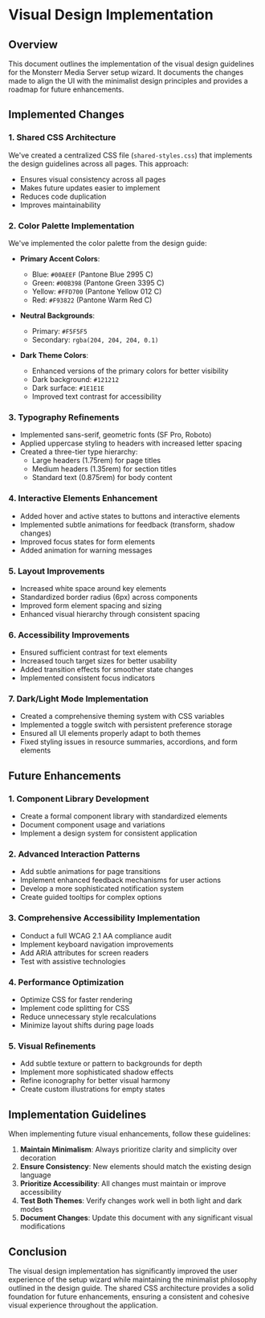 # Visual Design Implementation

## Overview

This document outlines the implementation of the visual design guidelines for the Monsterr Media Server setup wizard. It documents the changes made to align the UI with the minimalist design principles and provides a roadmap for future enhancements.

## Implemented Changes

### 1. Shared CSS Architecture

We've created a centralized CSS file (`shared-styles.css`) that implements the design guidelines across all pages. This approach:

- Ensures visual consistency across all pages
- Makes future updates easier to implement
- Reduces code duplication
- Improves maintainability

### 2. Color Palette Implementation

We've implemented the color palette from the design guide:

- **Primary Accent Colors**:
  - Blue: `#00AEEF` (Pantone Blue 2995 C)
  - Green: `#00B398` (Pantone Green 3395 C)
  - Yellow: `#FFD700` (Pantone Yellow 012 C)
  - Red: `#F93822` (Pantone Warm Red C)

- **Neutral Backgrounds**:
  - Primary: `#F5F5F5`
  - Secondary: `rgba(204, 204, 204, 0.1)`

- **Dark Theme Colors**:
  - Enhanced versions of the primary colors for better visibility
  - Dark background: `#121212`
  - Dark surface: `#1E1E1E`
  - Improved text contrast for accessibility

### 3. Typography Refinements

- Implemented sans-serif, geometric fonts (SF Pro, Roboto)
- Applied uppercase styling to headers with increased letter spacing
- Created a three-tier type hierarchy:
  - Large headers (1.75rem) for page titles
  - Medium headers (1.35rem) for section titles
  - Standard text (0.875rem) for body content

### 4. Interactive Elements Enhancement

- Added hover and active states to buttons and interactive elements
- Implemented subtle animations for feedback (transform, shadow changes)
- Improved focus states for form elements
- Added animation for warning messages

### 5. Layout Improvements

- Increased white space around key elements
- Standardized border radius (6px) across components
- Improved form element spacing and sizing
- Enhanced visual hierarchy through consistent spacing

### 6. Accessibility Improvements

- Ensured sufficient contrast for text elements
- Increased touch target sizes for better usability
- Added transition effects for smoother state changes
- Implemented consistent focus indicators

### 7. Dark/Light Mode Implementation

- Created a comprehensive theming system with CSS variables
- Implemented a toggle switch with persistent preference storage
- Ensured all UI elements properly adapt to both themes
- Fixed styling issues in resource summaries, accordions, and form elements

## Future Enhancements

### 1. Component Library Development

- Create a formal component library with standardized elements
- Document component usage and variations
- Implement a design system for consistent application

### 2. Advanced Interaction Patterns

- Add subtle animations for page transitions
- Implement enhanced feedback mechanisms for user actions
- Develop a more sophisticated notification system
- Create guided tooltips for complex options

### 3. Comprehensive Accessibility Implementation

- Conduct a full WCAG 2.1 AA compliance audit
- Implement keyboard navigation improvements
- Add ARIA attributes for screen readers
- Test with assistive technologies

### 4. Performance Optimization

- Optimize CSS for faster rendering
- Implement code splitting for CSS
- Reduce unnecessary style recalculations
- Minimize layout shifts during page loads

### 5. Visual Refinements

- Add subtle texture or pattern to backgrounds for depth
- Implement more sophisticated shadow effects
- Refine iconography for better visual harmony
- Create custom illustrations for empty states

## Implementation Guidelines

When implementing future visual enhancements, follow these guidelines:

1. **Maintain Minimalism**: Always prioritize clarity and simplicity over decoration
2. **Ensure Consistency**: New elements should match the existing design language
3. **Prioritize Accessibility**: All changes must maintain or improve accessibility
4. **Test Both Themes**: Verify changes work well in both light and dark modes
5. **Document Changes**: Update this document with any significant visual modifications

## Conclusion

The visual design implementation has significantly improved the user experience of the setup wizard while maintaining the minimalist philosophy outlined in the design guide. The shared CSS architecture provides a solid foundation for future enhancements, ensuring a consistent and cohesive visual experience throughout the application.